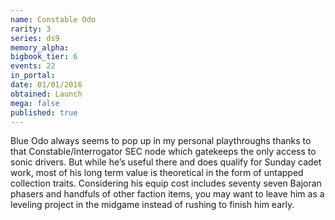 ```yaml
---
name: Constable Odo
rarity: 3
series: ds9
memory_alpha:
bigbook_tier: 6
events: 22
in_portal:
date: 01/01/2016
obtained: Launch
mega: false
published: true
---
```


Blue Odo always seems to pop up in my personal playthroughs thanks to that Constable/Interrogator SEC node which gatekeeps the only access to sonic drivers. But while he’s useful there and does qualify for Sunday cadet work, most of his long term value is theoretical in the form of untapped collection traits. Considering his equip cost includes seventy seven Bajoran phasers and handfuls of other faction items, you may want to leave him as a leveling project in the midgame instead of rushing to finish him early.
